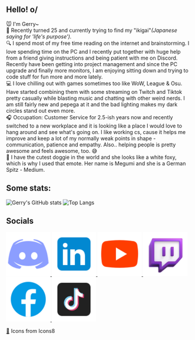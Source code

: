 ## Hello! o/ 
🐭 I'm Gerry~ <br />
🏮 Recently turned 25 and currently trying to find my "ikigai"_(Japanese saying for 'life's purpose')._ <br />
🔍 I spend most of my free time reading on the internet and brainstorming. I love spending time on the PC and I recently put together with huge help from a friend giving instructions and being patient with me on Discord. Recently have been getting into project management and since the PC upgrade and finally more monitors, I am enjoying sitting down and trying to code stuff for fun more and more lately.<br />
💻 I love chilling out with games sometimes too like WoW, League & Osu. Have started combining them with some streaming on Twitch and Tiktok pretty casually while blasting music and chatting with other weird nerds. I am still fairly new and pepega at it and the bad lighting makes my dark circles stand out even more. <br />
🎧 Occupation: Customer Service for 2.5-ish years now and recently switched to a new workplace and it is looking like a place I would love to hang around and see what's going on. I like working cs, cause it helps me improve and keep a lot of my normally weak points in shape - communication, patience and empathy. Also.. helping people is pretty awesome and feels awesome, too. 😅 <br />
🦊 I have the cutest doggie in the world and she looks like a white foxy, which is why I used that emote. Her name is Megumi and she is a German Spitz - Medium. <br />




## Some stats: 
 ![Gerry's GitHub stats](https://github-readme-stats.vercel.app/api?username=Hiratsuna&size_weight=0&count_weight=1&show_icons=true&theme=highcontrast&rank_icon=github) 
 ![Top Langs](https://github-readme-stats.vercel.app/api/top-langs/?username=Hiratsuna&size_weight=0&count_weight=1&layout=donut&langs_count=8)

## Socials
<html>
 <div style="centered">
   <a href="https://discord.gg/Z4kCM3Jp3Q">
     <img src="icons8-discord-96.png" alt="Discord" title="Discord" style="width: ; height: 120px">
   </a>
 <a href="https://linkedin.com/gerganazhekova">
   <img src="icons8-linkedin-96.png" alt="Linkedin" title="Linkedin" style="width: 120px; height: 120px">
 </a>
    <a href="https://www.youtube.com/whynotcurious">
       <img src="icons8-youtube-96.png" alt="Youtube" title="Youtube" style="width: 120px; height: 120px"/> 
    </a>
 <a href="https://www.twitch.tv/whynotcurious">
    <img src="icons8-twitch-94.png" alt="Twitch" title="Twitch" style="width: 120px; height: 120px"/> 
 </a>
    <a href="https://www.facebook.com/gerry.jekova">
      <img src="icons8-facebook-96.png" alt="Facebook" title="Facebook" style="width: 120px; height: 120px"/> 
    </a>
<a href="https://tiktok.com/whynotcurious">
     <img src="icons8-tiktok-96.png" alt="TikTok" title="TikTok" style="width: 120px; height: 120px"/> 
</a>
 <p> <a href="icons8.com">🌝</a>  Icons from Icons8
     </p>
  </div>
 </html>

